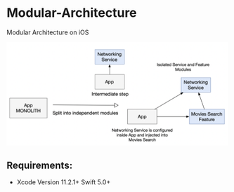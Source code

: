 # Modular-Architecture
Modular Architecture on iOS

![Alt text](ModulesDependencies.png?raw=true "Modules Dependencies")

## Requirements: 
* Xcode Version 11.2.1+  Swift 5.0+
